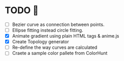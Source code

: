# TODO 🚧

- [ ] Bezier curve as connection between points.
- [ ] Ellipse fitting instead circle fitting.
- [x] Animate gradient using plain HTML tags & anime.js
- [x] Create Topology generator
- [ ] Re-define the way curves are calculated
- [ ] Craete a sample color pallete from ColorHunt

